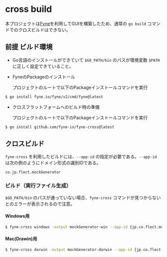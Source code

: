 # cross build
本プロジェクトは[Fyne](https://docs.fyne.io/)を利用してGUIを構築したため、通常の `go build` コマンドでのクロスビルドはできない。

## 前提 ビルド環境
- Go言語のインストールができていて `$GO_PATH/bin` のパスが環境変数 `$PATH` に正しく設定できていること。
- FyneのPackageのインストール
  
  プロジェクトのルートで以下のPackageインストールコマンドを実行

```bash
$ go install fyne.io/fyne/v2/cmd/fyne@latest
```

- クロスフラットフォームへのビルド時の準備

  プロジェクトのルートで以下のPackageインストールコマンドを実行
```bash
$ go install github.com/fyne-io/fyne-cross@latest
```

## クロスビルド
`fyne-cross` を利用したビルドには、`--app-id` の指定が必要である。`--app-id` は次の例のようにドメイン形式の識別IDである。

    co.jp.flect.mockGenerator

### ビルド（実行ファイル生成）
`$GO_PATH/bin` のパスが通っていない場合、`fyne-cross` コマンドが見つからないとのエラーが表示されるので注意。

#### Windows用 
```bash
$ fyne-cross windows -output mockGenerator-win --app-id {jp.co.flect.mockGenerator}
```

#### Mac(Drawin)用
```bash
$ fyne-cross darwin -output mockGenerator-darwin --app-id {jp.co.flect.mockGenerator}
```